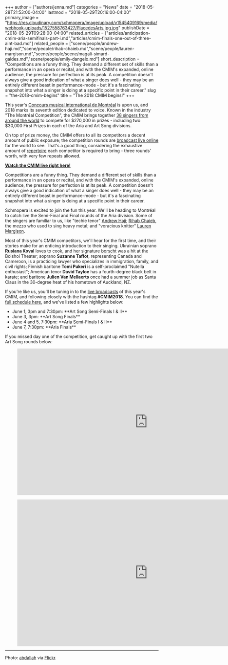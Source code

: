 +++
author = ["authors/jenna.md"]
categories = "News"
date = "2018-05-28T21:53:00-04:00"
lastmod = "2018-05-29T20:16:00-04:00"
primary_image = "https://res.cloudinary.com/schmopera/image/upload/v1545409169/media/webhook-uploads/1527558763427/PlacedesArts.jpg.jpg"
publishDate = "2018-05-29T09:28:00-04:00"
related_articles = ["articles/anticipation-cmim-aria-semifinals-part-i.md","articles/cmim-finals-one-out-of-three-aint-bad.md"]
related_people = ["scene/people/andrew-haji.md","scene/people/rihab-chaieb.md","scene/people/lauren-margison.md","scene/people/scene/magali-simard-galdes.md","scene/people/emily-dangelo.md"]
short_description = "Competitions are a funny thing. They demand a different set of skills than a performance in an opera or recital, and with the CMIM&#039;s expanded, online audience, the pressure for perfection is at its peak. A competition doesn&#039;t always give a good indication of what a singer does well - they may be an entirely different beast in performance-mode - but it&#039;s a fascinating snapshot into what a singer is doing at a specific point in their career."
slug = "the-2018-cmim-begins"
title = "The 2018 CMIM begins!"
+++

This year's [Concours musical international de Montréal](https://concoursmontreal.ca/en/the-competitions/voice/) is upon us, and 2018 marks its seventh edition dedicated to voice. Known in the industry "The Montréal Competition", the CMIM brings together [38 singers from around the world](https://concoursmontreal.ca/en/the-competitions/voice/) to compete for $270,000 in prizes - including two $30,000 First Prizes in each of the Aria and Art Song divisions.

On top of prize money, the CMIM offers to all its competitors a decent amount of public exposure; the competition rounds are [broadcast live online](http://concoursmontreal.ca/en/LIVE/) for the world to see. That's a good thing, considering the exhaustive amount of [repertoire](https://concoursmontreal.ca/wp-content/uploads/2018/05/cmim_Chant18-prog_F9_web.pdf) each competitor is required to bring - three rounds' worth, with very few repeats allowed.

[**Watch the CMIM live right here!**](http://concoursmontreal.ca/en/LIVE/)

Competitions are a funny thing. They demand a different set of skills than a performance in an opera or recital, and with the CMIM's expanded, online audience, the pressure for perfection is at its peak. A competition doesn't always give a good indication of what a singer does well - they may be an entirely different beast in performance-mode - but it's a fascinating snapshot into what a singer is doing at a specific point in their career.

Schmopera is excited to join the fun this year. We'll be heading to Montréal to catch live the Semi-Final and Final rounds of the Aria division. Some of the singers are familiar to us, like "techie tenor" [Andrew Haji](/talking-with-singers-andrew-haji/); [Rihab Chaieb](/spotlight-on-rihab-chaieb/), the mezzo who used to sing heavy metal; and "voracious knitter" [Lauren Margison](/scene/people/lauren-margison/).

Most of this year's CMIM competitors, we'll hear for the first time, and their stories make for an enticing introduction to their singing. Ukrainian soprano **Ruslana Koval** loves to cook, and her signature [borscht](https://en.wikipedia.org/wiki/Borscht) was a hit at the Bolshoi Theater; soprano **Suzanne Taffot**, representing Canada and Cameroon, is a practicing lawyer who specializes in immigration, family, and civil rights; Finnish baritone **Tomi Pukeri** is a self-proclaimed "Nutella enthusiast"; American tenor **David Tayloe** has a fourth-degree black belt in karate; and baritone **Julien Van Mellaerts** once had a summer job as Santa Claus in the 30-degree heat of his hometown of Auckland, NZ.

If you're like us, you'll be tuning in to the [live broadcasts](https://creativecommons.org/licenses/by/2.0/legalcode) of this year's CMIM, and following closely with the hashtag **#CMIM2018**. You can find the [full schedule here](http://concoursmontreal.ca/en/LIVE/),  and we've listed a few highlights below:

<ul class="nospace">

<li>June 1, 3pm and 7:30pm: **Art Song Semi-Finals I & II**
<li>June 3, 3pm: **Art Song Finals**
<li>June 4 and 5, 7:30pm: **Aria Semi-Finals I & II**
<li>June 7, 7:30pm: **Aria Finals**
</ul>

If you missed day one of the competition, get caught up with the first two Art Song rounds below:

<figure data-type="video">
<iframe width="854" height="480" src="https://www.youtube.com/embed/
EKJhs514mDM" frameborder="0" allow="autoplay; encrypted-media" allowfullscreen></iframe>
</figure>

<figure data-type="video">
<iframe width="854" height="480" src="https://www.youtube.com/embed/d2jeTBi8-
P0" frameborder="0" allow="autoplay; encrypted-media" allowfullscreen></iframe>
</figure>

***
Photo: [abdallah](https://www.flickr.com/photos/husseinabdallah/) via [Flickr](https://creativecommons.org/licenses/by/2.0/legalcode).
